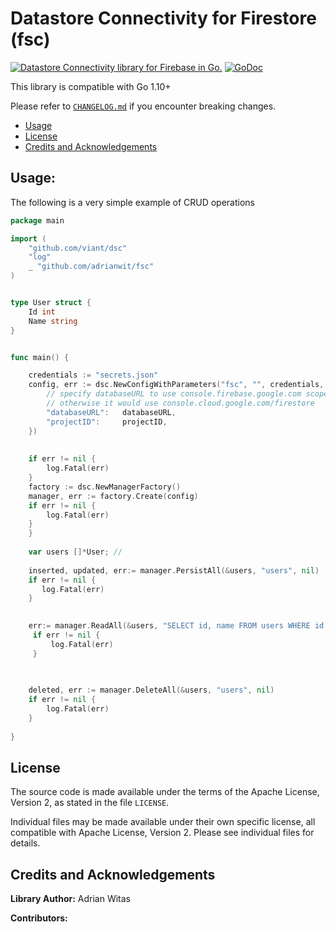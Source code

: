 # Datastore Connectivity for Firestore (fsc)


[![Datastore Connectivity library for Firebase in Go.](https://goreportcard.com/badge/github.com/adrianwit/fsc)](https://goreportcard.com/report/github.com/adrianwit/fsc)
[![GoDoc](https://godoc.org/github.com/adrianwit/fsc?status.svg)](https://godoc.org/github.com/adrianwit/fsc)

This library is compatible with Go 1.10+

Please refer to [`CHANGELOG.md`](CHANGELOG.md) if you encounter breaking changes.

- [Usage](#Usage)
- [License](#License)
- [Credits and Acknowledgements](#Credits-and-Acknowledgements)





## Usage:

The following is a very simple example of CRUD operations

```go
package main

import (
	"github.com/viant/dsc"
	"log"
    _ "github.com/adrianwit/fsc"
)


type User struct {
	Id int	
	Name string
}


func main() {

    credentials := "secrets.json"
	config, err := dsc.NewConfigWithParameters("fsc", "", credentials, map[string]interface{}{
		// specify databaseURL to use console.firebase.google.com scoped firestore, 
		// otherwise it would use console.cloud.google.com/firestore
		"databaseURL":   databaseURL, 
 		"projectID":     projectID,
 	})
	
	
	if err != nil {
		log.Fatal(err)
    }
	factory := dsc.NewManagerFactory()
	manager, err := factory.Create(config)
    if err != nil {
    	log.Fatal(err)
    }
    }
    
    var users []*User; // 
   
	inserted, updated, err:= manager.PersistAll(&users, "users", nil)
	if err != nil {
       log.Fatal(err)
   	}

    
    err:= manager.ReadAll(&users, "SELECT id, name FROM users WHERE id IN(?, ?)", []interface{}{1, 10},nil)
	 if err != nil {
         log.Fatal(err)
     }

   
  
    deleted, err := manager.DeleteAll(&users, "users", nil)
    if err != nil {
        log.Fatal(err)
   	}
  
}
```



<a name="License"></a>
## License

The source code is made available under the terms of the Apache License, Version 2, as stated in the file `LICENSE`.

Individual files may be made available under their own specific license,
all compatible with Apache License, Version 2. Please see individual files for details.


<a name="Credits-and-Acknowledgements"></a>

##  Credits and Acknowledgements

**Library Author:** Adrian Witas

**Contributors:**